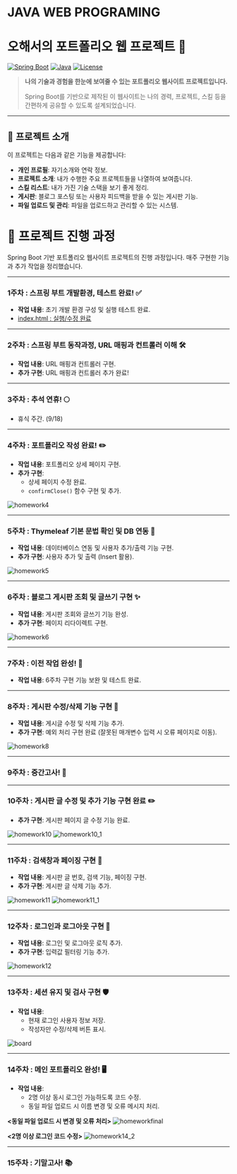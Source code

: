 # JAVA WEB PROGRAMING

# 오해서의 포트폴리오 웹 프로젝트 🚀

[![Spring Boot](https://img.shields.io/badge/Spring%20Boot-2.5.4-green.svg)](https://spring.io/projects/spring-boot)
[![Java](https://img.shields.io/badge/Java-17-orange.svg)](https://www.oracle.com/java/technologies/javase-jdk17-downloads.html)
[![License](https://img.shields.io/badge/license-MIT-blue.svg)](LICENSE)

> **나의 기술과 경험을 한눈에 보여줄 수 있는 포트폴리오 웹사이트 프로젝트입니다.**
>
> Spring Boot를 기반으로 제작된 이 웹사이트는 나의 경력, 프로젝트, 스킬 등을 간편하게 공유할 수 있도록 설계되었습니다.

---

## 📌 프로젝트 소개

이 프로젝트는 다음과 같은 기능을 제공합니다:
- **개인 프로필**: 자기소개와 연락 정보.
- **프로젝트 소개**: 내가 수행한 주요 프로젝트들을 나열하여 보여줍니다.
- **스킬 리스트**: 내가 가진 기술 스택을 보기 좋게 정리.
- **게시판**: 블로그 포스팅 또는 사용자 피드백을 받을 수 있는 게시판 기능.
- **파일 업로드 및 관리**: 파일을 업로드하고 관리할 수 있는 시스템.


# 📘 프로젝트 진행 과정

Spring Boot 기반 포트폴리오 웹사이트 프로젝트의 진행 과정입니다. 매주 구현한 기능과 추가 작업을 정리했습니다.

---

### **1주차** : 스프링 부트 개발환경, 테스트 완료! ✅
- **작업 내용**: 초기 개발 환경 구성 및 실행 테스트 완료.
- [index.html : 실행/수정 완료](https://github.com/Ohhaeseo)

---

### **2주차** : 스프링 부트 동작과정, URL 매핑과 컨트롤러 이해 🛠
- **작업 내용**: URL 매핑과 컨트롤러 구현.
- **추가 구현**: URL 매핑과 컨트롤러 추가 완료!

---

### **3주차** : 추석 연휴! 🌕
- 휴식 주간. (9/18)

---

### **4주차** : 포트폴리오 작성 완료! ✏️
- **작업 내용**: 포트폴리오 상세 페이지 구현.
- **추가 구현**:
  - 상세 페이지 수정 완료.
  - `confirmClose()` 함수 구현 및 추가.

![homework4](https://github.com/user-attachments/assets/cac4f504-66c2-46e3-be37-9d5ac82374ac)

---

### **5주차** : Thymeleaf 기본 문법 확인 및 DB 연동 🚀
- **작업 내용**: 데이터베이스 연동 및 사용자 추가/출력 기능 구현.
- **추가 구현**: 사용자 추가 및 출력 (Insert 활용).

![homework5](https://github.com/user-attachments/assets/1502f352-07f5-4c5c-930d-a036ac3bd77c)

---

### **6주차** : 블로그 게시판 조회 및 글쓰기 구현 ✨
- **작업 내용**: 게시판 조회와 글쓰기 기능 완성.
- **추가 구현**: 페이지 리다이렉트 구현.

![homework6](https://github.com/user-attachments/assets/03b5fc01-81df-41ff-bb4e-1cf84df1f725)

---

### **7주차** : 이전 작업 완성! 🎯
- **작업 내용**: 6주차 구현 기능 보완 및 테스트 완료.

---

### **8주차** : 게시판 수정/삭제 기능 구현 📝
- **작업 내용**: 게시글 수정 및 삭제 기능 추가.
- **추가 구현**: 예외 처리 구현 완료 (잘못된 매개변수 입력 시 오류 페이지로 이동).

![homework8](https://github.com/user-attachments/assets/bbcd8e73-db31-4dd9-967c-9b98d047b9b2)

---

### **9주차** : 중간고사! 📝

---

### **10주차** : 게시판 글 수정 및 추가 기능 구현 완료 ✏️
- **추가 구현**: 게시판 페이지 글 수정 기능 완료.

![homework10](https://github.com/user-attachments/assets/5a08d062-39c0-4782-9996-59214cd4e54e)
![homework10_1](https://github.com/user-attachments/assets/b2eb09a3-728e-4e1a-bbd2-68ebc756e207)

---

### **11주차** : 검색창과 페이징 구현 📄
- **작업 내용**: 게시판 글 번호, 검색 기능, 페이징 구현.
- **추가 구현**: 게시판 글 삭제 기능 추가.

![homework11](https://github.com/user-attachments/assets/4835041e-620e-48e9-a723-4a8a77f40ecc)
![homework11_1](https://github.com/user-attachments/assets/48525408-9d96-4101-8839-9143487bf6ac)

---

### **12주차** : 로그인과 로그아웃 구현 🔑
- **작업 내용**: 로그인 및 로그아웃 로직 추가.
- **추가 구현**: 입력값 필터링 기능 추가.

![homework12](https://github.com/user-attachments/assets/0dfc75bd-a57e-454c-a1ff-ff69a337d5bf)

---

### **13주차** : 세션 유지 및 검사 구현 🛡️
- **작업 내용**:
  - 현재 로그인 사용자 정보 저장.
  - 작성자만 수정/삭제 버튼 표시.

![board](https://github.com/user-attachments/assets/bc99f3c8-2dcc-4fe3-a23b-ac7562531081)

---

### **14주차** : 메인 포트폴리오 완성! 🖥️
- **작업 내용**:
  - 2명 이상 동시 로그인 가능하도록 코드 수정.
  - 동일 파일 업로드 시 이름 변경 및 오류 메시지 처리.

**<동일 파일 업로드 시 변경 및 오류 처리>**
![homeworkfinal](https://github.com/user-attachments/assets/ca3f1347-fa7f-4d96-8e91-8f451a87c56e)

**<2명 이상 로그인 코드 수정>**
![homework14_2](https://github.com/user-attachments/assets/eed038d4-8c0e-4a50-9055-1364ca36cbff)

---

### **15주차** : 기말고사! 📚










